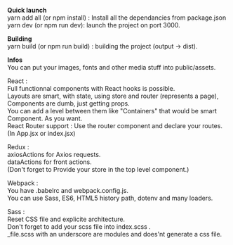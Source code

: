**Quick launch**  
yarn add all (or npm install) : Install all the dependancies from package.json
yarn dev (or npm run dev): launch the project on port 3000.  

**Building**  
yarn build (or npm run build) : building the project (output -> dist).  

**Infos**  
You can put your images, fonts and other media stuff into public/assets.  

React :   
Full functionnal components with React hooks is possible.  
Layouts are smart, with state, using store and router (represents a page), Components are dumb, just getting props.  
You can add a level between them like "Containers" that would be smart Component. As you want.  
React Router support : Use the router component and declare your routes. (In App.jsx or index.jsx)

Redux :   
axiosActions for Axios requests.  
dataActions for front actions.  
(Don't forget to Provide your store in the top level component.)  

Webpack :  
You have .babelrc and webpack.config.js.  
You can use Sass, ES6, HTML5 history path, dotenv and many loaders.  

Sass :   
Reset CSS file and explicite architecture.  
Don't forget to add your scss file into index.scss .  
_file.scss with an underscore are modules and does'nt generate a css file.  

